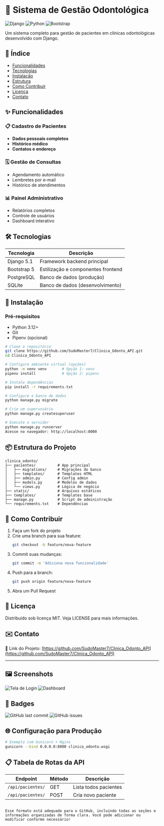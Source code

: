 # 🏥 Sistema de Gestão Odontológica

![Django](https://img.shields.io/badge/Django-5.1-green)
![Python](https://img.shields.io/badge/Python-3.12-blue)
![Bootstrap](https://img.shields.io/badge/Bootstrap-5.3-purple)

Um sistema completo para gestão de pacientes em clínicas odontológicas desenvolvido com Django.

## 📌 Índice

- [Funcionalidades](#✨-funcionalidades)
- [Tecnologias](#🛠️-tecnologias)
- [Instalação](#🚀-instalação)
- [Estrutura](#📦-estrutura-do-projeto)
- [Como Contribuir](#🤝-como-contribuir)
- [Licença](#📄-licença)
- [Contato](#✉️-contato)

## ✨ Funcionalidades

### 📋 Cadastro de Pacientes
- **Dados pessoais completos**
- **Histórico médico**
- **Contatos e endereço**

### 🗓️ Gestão de Consultas
- Agendamento automático
- Lembretes por e-mail
- Histórico de atendimentos

### 📊 Painel Administrativo
- Relatórios completos
- Controle de usuários
- Dashboard interativo

## 🛠️ Tecnologias

| Tecnologia       | Descrição                          |
|------------------|------------------------------------|
| Django 5.1       | Framework backend principal        |
| Bootstrap 5      | Estilização e componentes frontend |
| PostgreSQL       | Banco de dados (produção)          |
| SQLite           | Banco de dados (desenvolvimento)   |

## 🚀 Instalação

### Pré-requisitos
- Python 3.12+
- Git
- Pipenv (opcional)

```bash
# Clone o repositório
git clone https://github.com/SudoMaster7/Clinica_Odonto_API.git
cd Clinica_Odonto_API

# Configure ambiente virtual (opções)
python -m venv venv       # Opção 1: venv
pipenv install            # Opção 2: pipenv

# Instale dependências
pip install -r requirements.txt

# Configure o banco de dados
python manage.py migrate

# Crie um superusuário
python manage.py createsuperuser

# Execute o servidor
python manage.py runserver
Acesse no navegador: http://localhost:8000
```

## 📦 Estrutura do Projeto

```
clinica_odonto/
├── pacientes/          # App principal
│   ├── migrations/     # Migrações do banco
│   ├── templates/      # Templates HTML
│   ├── admin.py        # Config admin
│   ├── models.py       # Modelos de dados
│   └── views.py        # Lógica de negócio
├── static/             # Arquivos estáticos
├── templates/          # Templates base
├── manage.py           # Script de administração
└── requirements.txt    # Dependências
```

## 🤝 Como Contribuir

1. Faça um fork do projeto
2. Crie uma branch para sua feature:
   ```bash
   git checkout -b feature/nova-feature
   ```
3. Commit suas mudanças:
   ```bash
   git commit -m 'Adiciona nova funcionalidade'
   ```
4. Push para a branch:
   ```bash
   git push origin feature/nova-feature
   ```
5. Abra um Pull Request

## 📄 Licença
Distribuído sob licença MIT. Veja LICENSE para mais informações.

## ✉️ Contato

🔗 Link do Projeto: [https://github.com/SudoMaster7/Clinica_Odonto_API](https://github.com/SudoMaster7/Clinica_Odonto_API)

---

## 🖼️ Screenshots

![Tela de Login](/docs/screenshots/login.png)
![Dashboard](/docs/screenshots/dashboard.png)

## 🔧 Badges

![GitHub last commit](https://img.shields.io/github/last-commit/SudoMaster7/Clinica_Odonto_API)
![GitHub issues](https://img.shields.io/github/issues/SudoMaster7/Clinica_Odonto_API)

## 🌐 Configuração para Produção

```bash
# Exemplo com Gunicorn + Nginx
gunicorn --bind 0.0.0.0:8000 clinica_odonto.wsgi
```

## 📋 Tabela de Rotas da API

| Endpoint               | Método | Descrição               |
|------------------------|--------|-------------------------|
| `/api/pacientes/`      | GET    | Lista todos pacientes   |
| `/api/pacientes/`      | POST   | Cria novo paciente      |
```

Esse formato está adequado para o GitHub, incluindo todas as seções e informações organizadas de forma clara. Você pode adicionar ou modificar conforme necessário!
